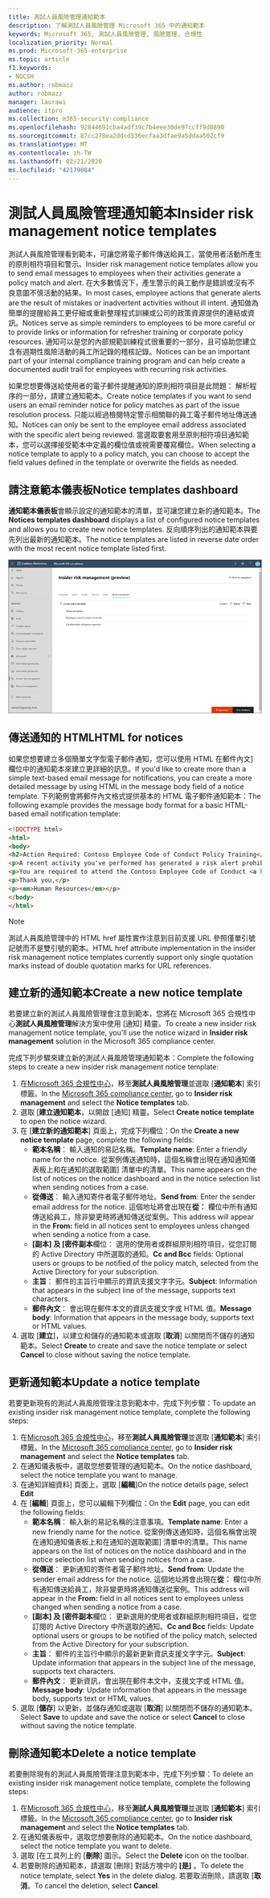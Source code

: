 ```yaml
---
title: 測試人員風險管理通知範本
description: 了解測試人員風險管理 Microsoft 365 中的通知範本
keywords: Microsoft 365, 測試人員風險管理, 風險管理, 合規性
localization_priority: Normal
ms.prod: Microsoft-365-enterprise
ms.topic: article
f1.keywords:
- NOCSH
ms.author: robmazz
author: robmazz
manager: laurawi
audience: itpro
ms.collection: m365-security-compliance
ms.openlocfilehash: 92844691cba4adf39c7b4eee30de97ccff9d0890
ms.sourcegitcommit: 87cc278ea2ddcd536ecfaa3dfae9a5ddaa502cf9
ms.translationtype: MT
ms.contentlocale: zh-TW
ms.lasthandoff: 02/21/2020
ms.locfileid: "42179084"
---
```

# <a name="insider-risk-management-notice-templates"></a><span data-ttu-id="8de66-104">測試人員風險管理通知範本</span><span class="sxs-lookup"><span data-stu-id="8de66-104">Insider risk management notice templates</span></span>

<span data-ttu-id="8de66-105">測試人員風險管理看到範本，可讓您將電子郵件傳送給員工，當使用者活動所產生的原則相符項目和警示。</span><span class="sxs-lookup"><span data-stu-id="8de66-105">Insider risk management notice templates allow you to send email messages to employees when their activities generate a policy match and alert.</span></span> <span data-ttu-id="8de66-106">在大多數情況下，產生警示的員工動作是錯誤或沒有不良意圖不慎活動的結果。</span><span class="sxs-lookup"><span data-stu-id="8de66-106">In most cases, employee actions that generate alerts are the result of mistakes or inadvertent activities without ill intent.</span></span> <span data-ttu-id="8de66-107">通知做為簡單的提醒給員工更仔細或重新整理程式訓練或公司的政策資源提供的連結或資訊。</span><span class="sxs-lookup"><span data-stu-id="8de66-107">Notices serve as simple reminders to employees to be more careful or to provide links or information for refresher training or corporate policy resources.</span></span> <span data-ttu-id="8de66-108">通知可以是您的內部規範訓練程式很重要的一部分，且可協助您建立含有週期性風險活動的員工所記錄的稽核記錄。</span><span class="sxs-lookup"><span data-stu-id="8de66-108">Notices can be an important part of your internal compliance training program and can help create a documented audit trail for employees with recurring risk activities.</span></span>

<span data-ttu-id="8de66-109">如果您想要傳送給使用者的電子郵件提醒通知的原則相符項目是此問題： 解析程序的一部分，請建立通知範本。</span><span class="sxs-lookup"><span data-stu-id="8de66-109">Create notice templates if you want to send users an email reminder notice for policy matches as part of the issue resolution process.</span></span> <span data-ttu-id="8de66-110">只能以經過檢閱特定警示相關聯的員工電子郵件地址傳送通知。</span><span class="sxs-lookup"><span data-stu-id="8de66-110">Notices can only be sent to the employee email address associated with the specific alert being reviewed.</span></span> <span data-ttu-id="8de66-111">當選取要套用至原則相符項目通知範本，您可以選擇接受範本中定義的欄位值或視需要覆寫欄位。</span><span class="sxs-lookup"><span data-stu-id="8de66-111">When selecting a notice template to apply to a policy match, you can choose to accept the field values defined in the template or overwrite the fields as needed.</span></span>

## <a name="notice-templates-dashboard"></a><span data-ttu-id="8de66-112">請注意範本儀表板</span><span class="sxs-lookup"><span data-stu-id="8de66-112">Notice templates dashboard</span></span>

<span data-ttu-id="8de66-113">**通知範本儀表板**會顯示設定的通知範本的清單，並可讓您建立新的通知範本。</span><span class="sxs-lookup"><span data-stu-id="8de66-113">The **Notices templates dashboard** displays a list of configured notice templates and allows you to create new notice templates.</span></span> <span data-ttu-id="8de66-114">反向順序列出的通知範本與要先列出最新的通知範本。</span><span class="sxs-lookup"><span data-stu-id="8de66-114">The notice templates are listed in reverse date order with the most recent notice template listed first.</span></span>

![測試人員風險管理通知範本儀表板](../media/insider-risk-notices-dashboard.png)

## <a name="html-for-notices"></a><span data-ttu-id="8de66-116">傳送通知的 HTML</span><span class="sxs-lookup"><span data-stu-id="8de66-116">HTML for notices</span></span>

<span data-ttu-id="8de66-117">如果您想要建立多個簡單文字型電子郵件通知，您可以使用 HTML 在郵件內文] 欄位中的通知範本來建立更詳細的訊息。</span><span class="sxs-lookup"><span data-stu-id="8de66-117">If you'd like to create more than a simple text-based email message for notifications, you can create a more detailed message by using HTML in the message body field of a notice template.</span></span> <span data-ttu-id="8de66-118">下列範例會將郵件內文格式提供基本的 HTML 電子郵件通知範本：</span><span class="sxs-lookup"><span data-stu-id="8de66-118">The following example provides the message body format for a basic HTML-based email notification template:</span></span>

```HTML
<!DOCTYPE html>
<html>
<body>
<h2>Action Required: Contoso Employee Code of Conduct Policy Training</h2>
<p>A recent activity you've performed has generated a risk alert prohibited by the Contoso Employee <a href='https://www.contoso.com'>Code of Conduct Policy</a>.</p>
<p>You are required to attend the Contoso Employee Code of Conduct <a href='https://www.contoso.com'>training</a> within the next 14 days. Please contact <a href='mailto:hr@contoso.com'>Human Resources</a> with any questions about this training request.</p>
<p>Thank you,</p>
<p><em>Human Resources</em></p>
</body>
</html>
```

> [!NOTE]
> <span data-ttu-id="8de66-119">測試人員風險管理中的 HTML href 屬性實作注意到目前支援 URL 參照僅單引號記號而不是雙引號的範本。</span><span class="sxs-lookup"><span data-stu-id="8de66-119">HTML href attribute implementation in the insider risk management notice templates currently support only single quotation marks instead of double quotation marks for URL references.</span></span>

## <a name="create-a-new-notice-template"></a><span data-ttu-id="8de66-120">建立新的通知範本</span><span class="sxs-lookup"><span data-stu-id="8de66-120">Create a new notice template</span></span>

<span data-ttu-id="8de66-121">若要建立新的測試人員風險管理會注意到範本，您將在 Microsoft 365 合規性中心**測試人員風險管理**解決方案中使用 [通知] 精靈。</span><span class="sxs-lookup"><span data-stu-id="8de66-121">To create a new insider risk management notice template, you'll use the notice wizard in **Insider risk management** solution in the Microsoft 365 compliance center.</span></span>

<span data-ttu-id="8de66-122">完成下列步驟來建立新的測試人員風險管理通知範本：</span><span class="sxs-lookup"><span data-stu-id="8de66-122">Complete the following steps to create a new insider risk management notice template:</span></span>

1. <span data-ttu-id="8de66-123">在[Microsoft 365 合規性中心](https://compliance.microsoft.com)，移至**測試人員風險管理**並選取 [**通知範本**] 索引標籤。</span><span class="sxs-lookup"><span data-stu-id="8de66-123">In the [Microsoft 365 compliance center](https://compliance.microsoft.com), go to **Insider risk management** and select the **Notice templates** tab.</span></span>
2. <span data-ttu-id="8de66-124">選取 [**建立通知範本**，以開啟 [通知] 精靈。</span><span class="sxs-lookup"><span data-stu-id="8de66-124">Select **Create notice template** to open the notice wizard.</span></span>
3. <span data-ttu-id="8de66-125">在 [**建立新的通知範本**] 頁面上，完成下列欄位：</span><span class="sxs-lookup"><span data-stu-id="8de66-125">On the **Create a new notice template** page, complete the following fields:</span></span>
    - <span data-ttu-id="8de66-126">**範本名稱**： 輸入通知的易記名稱。</span><span class="sxs-lookup"><span data-stu-id="8de66-126">**Template name**: Enter a friendly name for the notice.</span></span> <span data-ttu-id="8de66-127">從案例傳送通知時，這個名稱會出現在通知通知儀表板上和在通知的選取範圍] 清單中的清單。</span><span class="sxs-lookup"><span data-stu-id="8de66-127">This name appears on the list of notices on the notice dashboard and in the notice selection list when sending notices from a case.</span></span>
    - <span data-ttu-id="8de66-128">**從傳送**： 輸入通知寄件者電子郵件地址。</span><span class="sxs-lookup"><span data-stu-id="8de66-128">**Send from**: Enter the sender email address for the notice.</span></span> <span data-ttu-id="8de66-129">這個地址將會出現在**從：** 欄位中所有通知傳送給員工，除非變更時將通知傳送從案例。</span><span class="sxs-lookup"><span data-stu-id="8de66-129">This address will appear in the **From:** field in all notices sent to employees unless changed when sending a notice from a case.</span></span>
    - <span data-ttu-id="8de66-130">**[副本] 及 [密件副本**欄位： 選用的使用者或群組原則相符項目，從您訂閱的 Active Directory 中所選取的通知。</span><span class="sxs-lookup"><span data-stu-id="8de66-130">**Cc and Bcc** fields: Optional users or groups to be notified of the policy match, selected from the Active Directory for your subscription.</span></span>
    - <span data-ttu-id="8de66-131">**主旨**： 郵件的主旨行中顯示的資訊支援文字字元。</span><span class="sxs-lookup"><span data-stu-id="8de66-131">**Subject**: Information that appears in the subject line of the message, supports text characters.</span></span>
    - <span data-ttu-id="8de66-132">**郵件內文**： 會出現在郵件本文的資訊支援文字或 HTML 值。</span><span class="sxs-lookup"><span data-stu-id="8de66-132">**Message body**: Information that appears in the message body, supports text or HTML values.</span></span>
4. <span data-ttu-id="8de66-133">選取 [**建立**]，以建立和儲存的通知範本或選取 [**取消**] 以關閉而不儲存的通知範本。</span><span class="sxs-lookup"><span data-stu-id="8de66-133">Select **Create** to create and save the notice template or select **Cancel** to close without saving the notice template.</span></span>

## <a name="update-a-notice-template"></a><span data-ttu-id="8de66-134">更新通知範本</span><span class="sxs-lookup"><span data-stu-id="8de66-134">Update a notice template</span></span>

<span data-ttu-id="8de66-135">若要更新現有的測試人員風險管理注意到範本中，完成下列步驟：</span><span class="sxs-lookup"><span data-stu-id="8de66-135">To update an existing insider risk management notice template, complete the following steps:</span></span>

1. <span data-ttu-id="8de66-136">在[Microsoft 365 合規性中心](https://compliance.microsoft.com)，移至**測試人員風險管理**並選取 [**通知範本**] 索引標籤。</span><span class="sxs-lookup"><span data-stu-id="8de66-136">In the [Microsoft 365 compliance center](https://compliance.microsoft.com), go to **Insider risk management** and select the **Notice templates** tab.</span></span>
2. <span data-ttu-id="8de66-137">在通知儀表板中，選取您想要管理的通知範本。</span><span class="sxs-lookup"><span data-stu-id="8de66-137">On the notice dashboard, select the notice template you want to manage.</span></span>
3. <span data-ttu-id="8de66-138">在通知詳細資料] 頁面上，選取 [**編輯**]</span><span class="sxs-lookup"><span data-stu-id="8de66-138">On the notice details page, select **Edit**</span></span>
4. <span data-ttu-id="8de66-139">在 [**編輯**] 頁面上，您可以編輯下列欄位：</span><span class="sxs-lookup"><span data-stu-id="8de66-139">On the **Edit** page, you can edit the following fields:</span></span>
    - <span data-ttu-id="8de66-140">**範本名稱**： 輸入新的易記名稱的注意事項。</span><span class="sxs-lookup"><span data-stu-id="8de66-140">**Template name**: Enter a new friendly name for the notice.</span></span> <span data-ttu-id="8de66-141">從案例傳送通知時，這個名稱會出現在通知通知儀表板上和在通知的選取範圍] 清單中的清單。</span><span class="sxs-lookup"><span data-stu-id="8de66-141">This name appears on the list of notices on the notice dashboard and in the notice selection list when sending notices from a case.</span></span>
    - <span data-ttu-id="8de66-142">**從傳送**： 更新通知的寄件者電子郵件地址。</span><span class="sxs-lookup"><span data-stu-id="8de66-142">**Send from**: Update the sender email address for the notice.</span></span> <span data-ttu-id="8de66-143">這個地址將會出現在**從：** 欄位中所有通知傳送給員工，除非變更時將通知傳送從案例。</span><span class="sxs-lookup"><span data-stu-id="8de66-143">This address will appear in the **From:** field in all notices sent to employees unless changed when sending a notice from a case.</span></span>
    - <span data-ttu-id="8de66-144">**[副本] 及 [密件副本**欄位： 更新選用的使用者或群組原則相符項目，從您訂閱的 Active Directory 中所選取的通知。</span><span class="sxs-lookup"><span data-stu-id="8de66-144">**Cc and Bcc** fields: Update optional users or groups to be notified of the policy match, selected from the Active Directory for your subscription.</span></span>
    - <span data-ttu-id="8de66-145">**主旨**： 郵件的主旨行中顯示的最新更新資訊支援文字字元。</span><span class="sxs-lookup"><span data-stu-id="8de66-145">**Subject**: Update information that appears in the subject line of the message, supports text characters.</span></span>
    - <span data-ttu-id="8de66-146">**郵件內文**： 更新資訊，會出現在郵件本文中，支援文字或 HTML 值。</span><span class="sxs-lookup"><span data-stu-id="8de66-146">**Message body**: Update information that appears in the message body, supports text or HTML values.</span></span>
5. <span data-ttu-id="8de66-147">選取 [**儲存**] 以更新，並儲存通知或選取 [**取消**] 以關閉而不儲存的通知範本。</span><span class="sxs-lookup"><span data-stu-id="8de66-147">Select **Save** to update and save the notice or select **Cancel** to close without saving the notice template.</span></span>

## <a name="delete-a-notice-template"></a><span data-ttu-id="8de66-148">刪除通知範本</span><span class="sxs-lookup"><span data-stu-id="8de66-148">Delete a notice template</span></span>

<span data-ttu-id="8de66-149">若要刪除現有的測試人員風險管理注意到範本中，完成下列步驟：</span><span class="sxs-lookup"><span data-stu-id="8de66-149">To delete an existing insider risk management notice template, complete the following steps:</span></span>

1. <span data-ttu-id="8de66-150">在[Microsoft 365 合規性中心](https://compliance.microsoft.com)，移至**測試人員風險管理**並選取 [**通知範本**] 索引標籤。</span><span class="sxs-lookup"><span data-stu-id="8de66-150">In the [Microsoft 365 compliance center](https://compliance.microsoft.com), go to **Insider risk management** and select the **Notice templates** tab.</span></span>
2. <span data-ttu-id="8de66-151">在通知儀表板中，選取您想要刪除的通知範本。</span><span class="sxs-lookup"><span data-stu-id="8de66-151">On the notice dashboard, select the notice template you want to delete.</span></span>
3. <span data-ttu-id="8de66-152">選取 [在工具列上的 [**刪除**] 圖示。</span><span class="sxs-lookup"><span data-stu-id="8de66-152">Select the **Delete** icon on the toolbar.</span></span>
4. <span data-ttu-id="8de66-153">若要刪除的通知範本，請選取 [刪除] 對話方塊中的 **[是]** 。</span><span class="sxs-lookup"><span data-stu-id="8de66-153">To delete the notice template, select **Yes** in the delete dialog.</span></span> <span data-ttu-id="8de66-154">若要取消刪除，請選取 [**取消**。</span><span class="sxs-lookup"><span data-stu-id="8de66-154">To cancel the deletion, select **Cancel**.</span></span>
